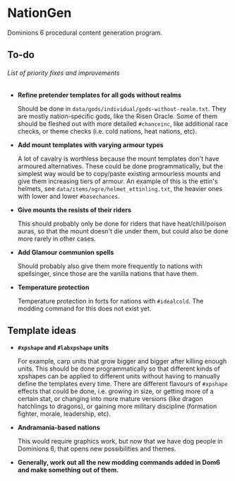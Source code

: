 # NationGen
Dominions 6 procedural content generation program.

## To-do
###### List of priority fixes and improvements

- **Refine pretender templates for all gods without realms**

	Should be done in `data/gods/individual/gods-without-realm.txt`. They are mostly nation-specific gods, like the Risen Oracle. Some of them should be fleshed out with more detailed `#chanceinc`, like additional race checks, or theme checks (i.e. cold nations, heat nations, etc).

- **Add mount templates with varying armour types**

	A lot of cavalry is worthless because the mount templates don't have armoured alternatives. These could be done programmatically, but the simplest way would be to copy/paste existing armourless mounts and give them increasing tiers of armour. An example of this is the ettin's helmets, see `data/items/ogre/helmet_ettinling.txt`, the heavier ones with lower and lower `#basechances`.

- **Give mounts the resists of their riders**

	This should probably only be done for riders that have heat/chill/poison auras, so that the mount doesn't die under them, but could also be done more rarely in other cases.

- **Add Glamour communion spells**

	Should probably also give them more frequently to nations with spellsinger, since those are the vanilla nations that have them.

- **Temperature protection**

	Temperature protection in forts for nations with `#idealcold`. The modding command for this does not exist yet.


## Template ideas

- **`#xpshape` and `#labxpshape` units**

	For example, carp units that grow bigger and bigger after killing enough units. This should be done programmatically so that different kinds of xpshapes can be applied to different units without having to manually define the templates every time. There are different flavours of `#xpshape` effects that could be done, i.e. growing in size, or getting more of a certain stat, or changing into more mature versions (like dragon hatchlings to dragons), or gaining more military discipline (formation fighter, morale, leadership, etc).

- **Andramania-based nations**

	This would require graphics work, but now that we have dog people in Dominions 6, that opens new possibilities and themes.

- **Generally, work out all the new modding commands added in Dom6 and make something out of them.**
